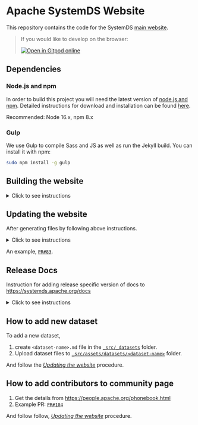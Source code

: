 # Apache SystemDS Website

This repository contains the code for the SystemDS [main website](https://systemds.apache.org).

> If you would like to develop on the browser:
> 
> [![Open in Gitpod online](https://gitpod.io/button/open-in-gitpod.svg)](https://gitpod.io/#https://github.com/apache/systemds-website)

## Dependencies

### Node.js and npm

In order to build this project you will need the latest version of [node.js and npm](https://nodejs.org/).
Detailed instructions for download and installation can be found [here](https://github.com/nodejs/node#download).

Recommended: Node 16.x, npm 8.x

### Gulp

We use Gulp to compile Sass and JS as well as run the Jekyll build. You can install it with npm:

```bash
sudo npm install -g gulp
```

## Building the website

<details><summary>Click to see instructions</summary>
<p>

### Download website dependencies
  
```bash
npm install
```

### Build website contents

```bash
gulp
```

If all goes well it open the site in your browser at `http://localhost:3000`.

### Troubleshooting

`Error: spawn jekyll.bat ENOENT` can be resolved by 

```bash
gem install jekyll
```

If you are still facing the issue, perhaps the discussion
[here](https://github.com/j143/systemds-website/issues/3) might would give some pointers.

</p>
</details>

## Updating the website

After generating files by following above instructions.

<details><summary>Click to see instructions</summary>
<p>

1. Create a new branch (for example, `update-website`) from the `asf-staging` branch.

```bash
git checkout asf-staging
git checkout -b update-website
```

2. Copy the generated files to the website `content` folder.

```bash
cp -r _site/* content/
git add content/*
git commit -m "Update SystemDS website with latest changes"
```

3. Add changes to the personal fork and create a PR against `asf-staging` branch.

```bash
git push https://github.com/<id>/systemds-website update-website
```

</p>
</details>
  
An example, [`PR#83`](https://github.com/apache/systemds-website/pull/83).

## Release Docs

Instruction for adding release specific version of docs to https://systemds.apache.org/docs

<details><summary>Click to see instructions</summary>
<p>


**Step 0: Prerequisites**

```sh
git clone https://github.com/apache/systemds
git clone https://github.com/apache/systemds-website
```

**Step 1:** 

generate docs with as per https://github.com/apache/systemds/tree/main/docs

**1.1. API Documentation**
  
```sh

# In this case the release tag is 2.1.0-rc3
git checkout 2.1.0-rc3

cd systemds/docs

./updateAPI.sh
```
  
**1.2. Documentation website**
  
```sh
# Build jekyll based docs

jekyll serve -w
```

**Step 2:**

copy the contents to `systemds-website` repo

```sh
cd systemds-website

# create a new directory with release no.
mkdir content/docs/2.1.0

# copy the files in docs/_site folder to 2.1.0
cp -r ../systemds/docs/_site/* content/docs/2.1.0
```

Then follow, https://github.com/apache/systemds-website#updating-the-website

**Step 3:**

Open a PR against `asf-staging` branch.

> Example PR: https://github.com/apache/systemds-website/pull/94

Website Preview at https://systemds.staged.apache.org

**Step 4:**

Production release via `asf-site` branch. For this approval from the
team is recommended.

> Example PR: https://github.com/apache/systemds-website/pull/95

Now, sync `asf-staging` and `asf-site` as:

```sh
# apply asf-staging commits onto asf-site
git rebase asf-staging asf-site

git push origin asf-site
```

> Important: Along with this update project metadata by modifying `release_version:` in
> [_src/_data/project.yml](https://github.com/apache/systemds-website/blob/main/_src/_data/project.yml#L46)
>
> And Update links in the documentation page as 
> [`9203626`](https://github.com/apache/systemds-website/commit/9203626f945e11706f36ff6693cd5eda454fe389)

</p>
</details>  


## How to add new dataset

To add a new dataset,

1. create `<dataset-name>.md` file in the [`_src/_datasets`](_src/_datasets) folder.
2. Upload dataset files to [`_src/assets/datasets/<dataset-name>`](_src/assets/datasets) folder.

And follow the [_Updating the website_](#updating-the-website) procedure.

## How to add contributors to community page

1. Get the details from https://people.apache.org/phonebook.html
2. Example PR: [`PR#104`](https://github.com/apache/systemds-website/pull/104/files)

And follow follow, [_Updating the website_](#updating-the-website) procedure.


